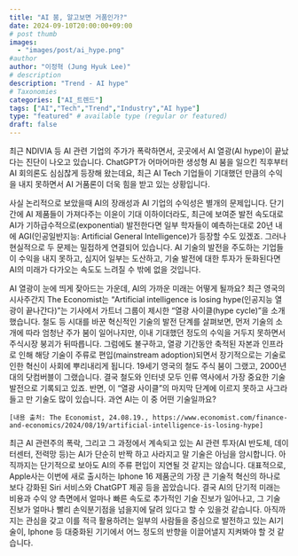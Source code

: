 ```yaml
---
title: "AI 붐, 알고보면 거품인가?"
date: 2024-09-10T20:00:00+09:00
# post thumb
images:
  - "images/post/ai_hype.png"
#author
author: "이정혁 (Jung Hyuk Lee)"
# description
description: "Trend - AI hype"
# Taxonomies
categories: ["AI_트렌드"]
tags: ["AI","Tech","Trend","Industry","AI hype"]
type: "featured" # available type (regular or featured)
draft: false
---
```


최근 NDIVIA 등 AI 관련 기업의 주가가 폭락하면서, 곳곳에서 AI 열광(AI hype)이 끝났다는 진단이 나오고 있습니다. 
ChatGPT가 어마어마한 생성형 AI 붐을 일으킨 직후부터 AI 회의론도 심심찮게 등장해 왔는데요, 최근 AI Tech 기업들이 기대했던 만큼의 수익을 내지 못하면서 AI 거품론이 더욱 힘을 받고 있는 상황입니다.

사실 논리적으로 보았을때 AI의 장래성과 AI 기업의 수익성은 별개의 문제입니다. 
단기간에 AI 제품들이 가져다주는 이윤이 기대 이하이더라도, 최근에 보여준 발전 속도대로 AI가 기하급수적으로(exponential) 발전한다면 일부 학자들이 예측하는대로 20년 내에 AGI(인공일반지능: Artificial General Intelligence)가 등장할 수도 있겠죠. 
그러나 현실적으로 두 문제는 밀접하게 연결되어 있습니다. AI 기술의 발전을 주도하는 기업들이 수익을 내지 못하고, 심지어 일부는 도산하고, 기술 발전에 대한 투자가 둔화된다면 AI의 미래가 다가오는 속도도 느려질 수 밖에 없을 것입니다.

AI 열광이 눈에 띄게 잦아드는 가운데, AI의 가까운 미래는 어떻게 될까요? 
최근 영국의 시사주간지 The Economist는 “Artificial intelligence is losing hype(인공지능 열광이 끝나간다)”는 기사에서 가트너 그룹이 제시한 “열광 사이클(hype cycle)”을 소개했습니다. 
철도 등 시대를 바꾼 혁신적인 기술의 발전 단계를 살펴보면, 먼저 기술의 소개에 따라 엄청난 주가 붐이 일어나지만, 이내 기대했던 정도의 수익을 거두지 못하면서 주식시장 붕괴가 뒤따릅니다. 
그럼에도 불구하고, 열광 기간동안 축적된 자본과 인프라로 인해 해당 기술이 주류로 편입(mainstream adoption)되면서 장기적으로는 기술로 인한 혁신이 사회에 뿌리내리게 됩니다. 
19세기 영국의 철도 주식 붐이 그랬고, 2000년대의 닷컴버블이 그랬습니다. 결국 철도와 인터넷 모두 인류 역사에서 가장 중요한 기술 발전으로 기록되고 있죠. 
반면, 이 “열광 사이클”의 마지막 단계에 이르지 못하고 사그라들고 만 기술도 많이 있습니다. 과연 AI는 이 중 어떤 기술일까요?

    [내용 출처: The Economist, 24.08.19., https://www.economist.com/finance-and-economics/2024/08/19/artificial-intelligence-is-losing-hype]
    
최근 AI 관련주의 폭락, 그리고 그 과정에서 계속되고 있는 AI 관련 투자(AI 반도체, 데이터센터, 전력망 등)는 AI가 단순히 반짝 하고 사라지고 말 기술은 아님을 암시합니다. 
아직까지는 단기적으로 보아도 AI의 주류 편입이 지연될 것 같지는 않습니다. 대표적으로, Apple사는 이번에 새로 출시하는 Iphone 16 제품군의 가장 큰 기술적 혁신의 하나로 보다 강화된 Siri 서비스와 ChatGPT 제공 등을 꼽았습니다. 
결국 AI의 단기적 미래는 비용과 수익 양 측면에서 얼마나 빠른 속도로 추가적인 기술 진보가 일어나고, 그 기술 진보가 얼마나 빨리 손익분기점을 넘을지에 달려 있다고 할 수 있을것 같습니다.
아직까지는 관심을 갖고 이를 적극 활용하려는 일부의 사람들을 중심으로 발전하고 있는 AI기술이, Iphone 등 대중화된 기기에서 어느 정도의 반향을 이끌어낼지 지켜봐야 할 것 같습니다.  
